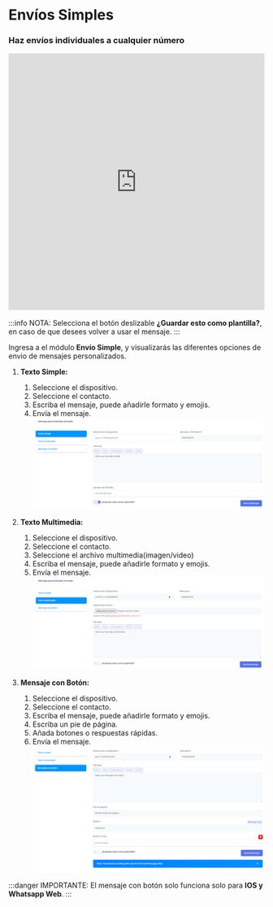 # Envíos Simples

### Haz envíos individuales a cualquier número

<iframe width="100%" height="505" src="https://www.youtube.com/embed/_VyiLs_9ZGM" title="YouTube video player" frameborder="0" allow="accelerometer; autoplay; clipboard-write; encrypted-media; gyroscope; picture-in-picture; web-share" allowfullscreen></iframe>

:::info NOTA:
Selecciona el botón deslizable **¿Guardar esto como plantilla?**, en caso de que desees volver a usar el mensaje.
:::

Ingresa a el módulo **Envío Simple**, y visualizarás las diferentes opciones de envio de mensajes personalizados.


1. **Texto Simple:**

      1. Seleccione el dispositivo.
      2. Seleccione el contacto.
      3. Escriba el mensaje, puede añadirle formato y emojis.
      4. Envía el mensaje.
![Alt text](img/texto_simple_01.png)

2. **Texto Multimedia:**


      1. Seleccione el dispositivo.
      2. Seleccione el contacto.
      3. Seleccione el archivo multimedia(imagen/video)
      4. Escriba el mensaje, puede añadirle formato y emojis.
      5. Envía el mensaje.
![Alt text](img/texto_multimedia_01.png)

3. **Mensaje con Botón:**


      1. Seleccione el dispositivo.
      2. Seleccione el contacto.
      3. Escriba el mensaje, puede añadirle formato y emojis.
      4. Escriba un pie de página.
      5. Añada botones o respuestas rápidas.
      6. Envía el mensaje.
![Alt text](img/mensaje_boton_01.png)


:::danger IMPORTANTE:
El mensaje con botón solo funciona solo para **IOS y Whatsapp Web**.
:::

